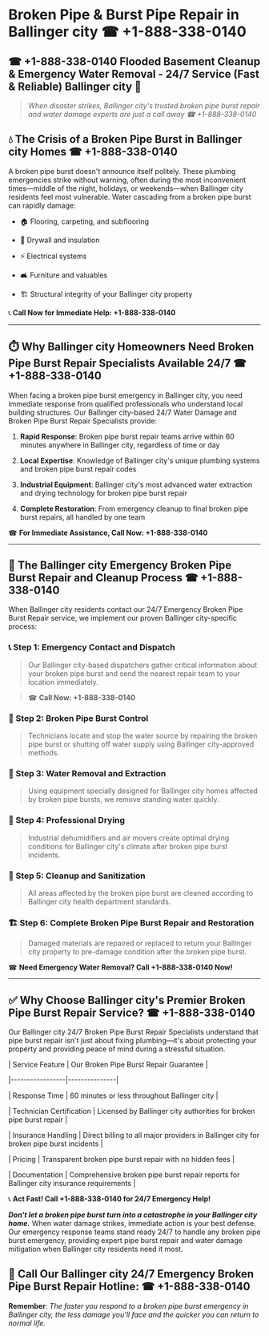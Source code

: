 # Broken Pipe & Burst Pipe Repair in Ballinger city ☎ +1-888-338-0140  
## ☎ +1-888-338-0140 Flooded Basement Cleanup & Emergency Water Removal - 24/7 Service (Fast & Reliable) Ballinger city 🚨  

> *When disaster strikes, Ballinger city's trusted broken pipe burst repair and water damage experts are just a call away ☎ +1-888-338-0140*  

## 💧 The Crisis of a Broken Pipe Burst in Ballinger city Homes ☎ +1-888-338-0140  

A broken pipe burst doesn't announce itself politely. These plumbing emergencies strike without warning, often during the most inconvenient times—middle of the night, holidays, or weekends—when Ballinger city residents feel most vulnerable. Water cascading from a broken pipe burst can rapidly damage:  

* 🏠 Flooring, carpeting, and subflooring  
* 🧱 Drywall and insulation  
* ⚡ Electrical systems  
* 🛋️ Furniture and valuables  
* 🏗️ Structural integrity of your Ballinger city property  

📞 **Call Now for Immediate Help: +1-888-338-0140**  

---  

## ⏱️ Why Ballinger city Homeowners Need Broken Pipe Burst Repair Specialists Available 24/7 ☎ +1-888-338-0140  

When facing a broken pipe burst emergency in Ballinger city, you need immediate response from qualified professionals who understand local building structures. Our Ballinger city-based 24/7 Water Damage and Broken Pipe Burst Repair Specialists provide:  

1. **Rapid Response**: Broken pipe burst repair teams arrive within 60 minutes anywhere in Ballinger city, regardless of time or day  
2. **Local Expertise**: Knowledge of Ballinger city's unique plumbing systems and broken pipe burst repair codes  
3. **Industrial Equipment**: Ballinger city's most advanced water extraction and drying technology for broken pipe burst repair  
4. **Complete Restoration**: From emergency cleanup to final broken pipe burst repairs, all handled by one team  

☎ **For Immediate Assistance, Call Now: +1-888-338-0140**  

---  

## 🔧 The Ballinger city Emergency Broken Pipe Burst Repair and Cleanup Process ☎ +1-888-338-0140  

When Ballinger city residents contact our 24/7 Emergency Broken Pipe Burst Repair service, we implement our proven Ballinger city-specific process:  

### 📞 Step 1: Emergency Contact and Dispatch  
> Our Ballinger city-based dispatchers gather critical information about your broken pipe burst and send the nearest repair team to your location immediately.  
> ☎ **Call Now: +1-888-338-0140**  

### 🚿 Step 2: Broken Pipe Burst Control  
> Technicians locate and stop the water source by repairing the broken pipe burst or shutting off water supply using Ballinger city-approved methods.  

### 🌊 Step 3: Water Removal and Extraction  
> Using equipment specially designed for Ballinger city homes affected by broken pipe bursts, we remove standing water quickly.  

### 💨 Step 4: Professional Drying  
> Industrial dehumidifiers and air movers create optimal drying conditions for Ballinger city's climate after broken pipe burst incidents.  

### 🧼 Step 5: Cleanup and Sanitization  
> All areas affected by the broken pipe burst are cleaned according to Ballinger city health department standards.  

### 🏗️ Step 6: Complete Broken Pipe Burst Repair and Restoration  
> Damaged materials are repaired or replaced to return your Ballinger city property to pre-damage condition after the broken pipe burst.  

☎ **Need Emergency Water Removal? Call +1-888-338-0140 Now!**  

---  

## ✅ Why Choose Ballinger city's Premier Broken Pipe Burst Repair Service? ☎ +1-888-338-0140  

Our Ballinger city 24/7 Broken Pipe Burst Repair Specialists understand that pipe burst repair isn't just about fixing plumbing—it's about protecting your property and providing peace of mind during a stressful situation.  

| Service Feature | Our Broken Pipe Burst Repair Guarantee |  
|-----------------|---------------|  
| Response Time | 60 minutes or less throughout Ballinger city |  
| Technician Certification | Licensed by Ballinger city authorities for broken pipe burst repair |  
| Insurance Handling | Direct billing to all major providers in Ballinger city for broken pipe burst incidents |  
| Pricing | Transparent broken pipe burst repair with no hidden fees |  
| Documentation | Comprehensive broken pipe burst repair reports for Ballinger city insurance requirements |  

📞 **Act Fast! Call +1-888-338-0140 for 24/7 Emergency Help!**  

***Don't let a broken pipe burst turn into a catastrophe in your Ballinger city home.*** When water damage strikes, immediate action is your best defense. Our emergency response teams stand ready 24/7 to handle any broken pipe burst emergency, providing expert pipe burst repair and water damage mitigation when Ballinger city residents need it most.  

## 📱 Call Our Ballinger city 24/7 Emergency Broken Pipe Burst Repair Hotline: ☎ +1-888-338-0140  

**Remember**: *The faster you respond to a broken pipe burst emergency in Ballinger city, the less damage you'll face and the quicker you can return to normal life.*